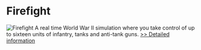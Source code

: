 # Firefight
![Firefight](https://mycommerce.akamaized.net/api/pimages/P300944054/BIG/300944054.JPG)
A real time World War II simulation where you take control of up to sixteen units of infantry, tanks and anti-tank guns.
[>> Detailed information](https://secure.shareit.com/shareit/product.html?productid=300944054&affiliateid=200057808)